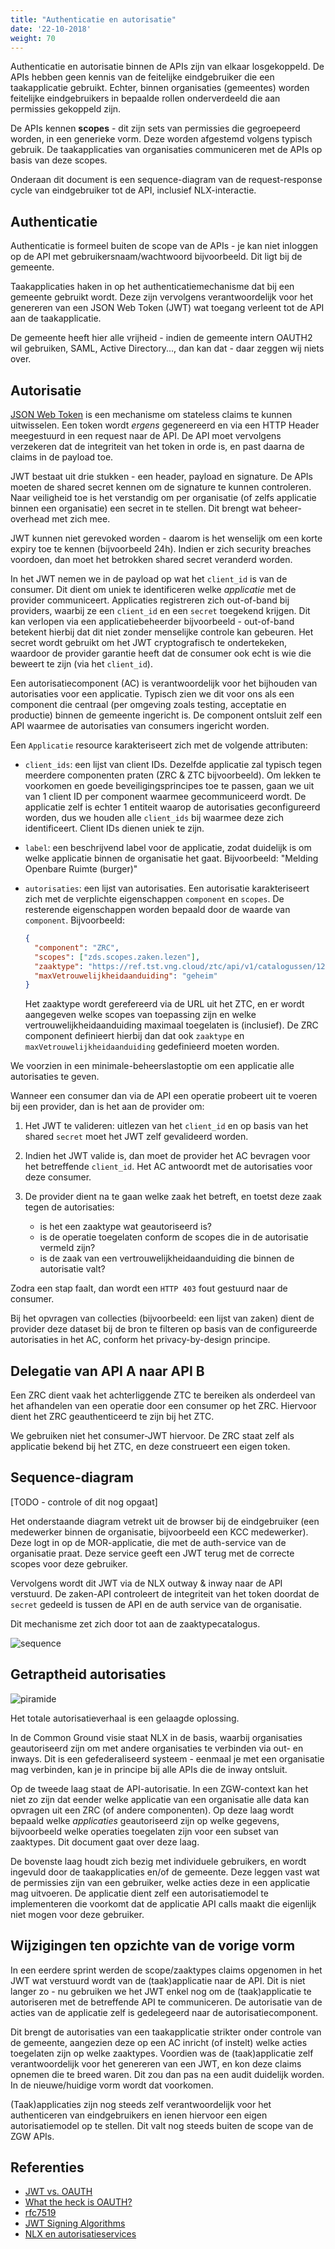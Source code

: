 ```yaml
---
title: "Authenticatie en autorisatie"
date: '22-10-2018'
weight: 70
---
```


Authenticatie en autorisatie binnen de APIs zijn van elkaar losgekoppeld. De
APIs hebben geen kennis van de feitelijke eindgebruiker die een taakapplicatie
gebruikt. Echter, binnen organisaties (gemeentes) worden feitelijke
eindgebruikers in bepaalde rollen onderverdeeld die aan permissies gekoppeld
zijn.

De APIs kennen **scopes** - dit zijn sets van permissies die gegroepeerd worden,
in een generieke vorm. Deze worden afgestemd volgens typisch gebruik. De
taakapplicaties van organisaties communiceren met de APIs op basis van deze
scopes.

Onderaan dit document is een sequence-diagram van de request-response cycle
van eindgebruiker tot de API, inclusief NLX-interactie.

## Authenticatie

Authenticatie is formeel buiten de scope van de APIs - je kan niet inloggen
op de API met gebruikersnaam/wachtwoord bijvoorbeeld. Dit ligt bij de gemeente.

Taakapplicaties haken in op het authenticatiemechanisme dat bij een gemeente
gebruikt wordt. Deze zijn vervolgens verantwoordelijk voor het genereren van
een JSON Web Token (JWT) wat toegang verleent tot de API aan de taakapplicatie.

De gemeente heeft hier alle vrijheid - indien de gemeente intern OAUTH2 wil
gebruiken, SAML, Active Directory..., dan kan dat - daar zeggen wij niets over.

## Autorisatie

[JSON Web Token](https://jwt.io/) is een mechanisme om stateless claims te
kunnen uitwisselen. Een token wordt _ergens_ gegenereerd en via een HTTP Header
meegestuurd in een request naar de API. De API moet vervolgens verzekeren
dat de integriteit van het token in orde is, en past daarna de claims in de
payload toe.

JWT bestaat uit drie stukken - een header, payload en signature. De APIs moeten
de shared secret kennen om de signature te kunnen controleren. Naar veiligheid
toe is het verstandig om per organisatie (of zelfs applicatie binnen een
organisatie) een secret in te stellen. Dit brengt wat beheer-overhead met zich
mee.

JWT kunnen niet gerevoked worden - daarom is het wenselijk om een korte expiry
toe te kennen (bijvoorbeeld 24h). Indien er zich security breaches voordoen,
dan moet het betrokken shared secret veranderd worden.

In het JWT nemen we in de payload op wat het `client_id` is van de consumer.
Dit dient om uniek te identificeren welke _applicatie_ met de provider
communiceert. Applicaties registreren zich out-of-band bij providers, waarbij
ze een `client_id` en een `secret` toegekend krijgen. Dit kan verlopen via een
applicatiebeheerder bijvoorbeeld - out-of-band betekent hierbij dat dit niet
zonder menselijke controle kan gebeuren. Het secret wordt gebruikt om het JWT
cryptografisch te ondertekeken, waardoor de provider garantie heeft dat de
consumer ook echt is wie die beweert te zijn (via het `client_id`).

Een autorisatiecomponent (AC) is verantwoordelijk voor het bijhouden van
autorisaties voor een applicatie. Typisch zien we dit voor ons als een
component die centraal (per omgeving zoals testing, acceptatie en productie)
binnen de gemeente ingericht is. De component ontsluit zelf een API waarmee
de autorisaties van consumers ingericht worden.

Een `Applicatie` resource karakteriseert zich met de volgende attributen:

* `client_ids`: een lijst van client IDs. Dezelfde applicatie zal typisch
  tegen meerdere componenten praten (ZRC & ZTC bijvoorbeeld). Om lekken te
  voorkomen en goede beveiligingsprincipes toe te passen, gaan we uit van 1
  client ID per component waarmee gecommuniceerd wordt. De applicatie zelf is
  echter 1 entiteit waarop de autorisaties geconfigureerd worden, dus we houden
  alle `client_ids` bij waarmee deze zich identificeert. Client IDs dienen
  uniek te zijn.

* `label`: een beschrijvend label voor de applicatie, zodat duidelijk is om
  welke applicatie binnen de organisatie het gaat. Bijvoorbeeld:
  "Melding Openbare Ruimte (burger)"

* `autorisaties`: een lijst van autorisaties. Een autorisatie karakteriseert
  zich met de verplichte eigenschappen `component` en `scopes`. De resterende
  eigenschappen worden bepaald door de waarde van `component`. Bijvoorbeeld:

  ```json
  {
    "component": "ZRC",
    "scopes": ["zds.scopes.zaken.lezen"],
    "zaaktype": "https://ref.tst.vng.cloud/ztc/api/v1/catalogussen/123/zaaktypen/abc",
    "maxVetrouwelijkheidaanduiding": "geheim"
  }
  ```
  Het zaaktype wordt gerefereerd via de URL uit het ZTC, en er wordt aangegeven
  welke scopes van toepassing zijn en welke vertrouwelijkheidaanduiding
  maximaal toegelaten is (inclusief). De ZRC component definieert hierbij dan
  dat ook `zaaktype` en `maxVetrouwelijkheidaanduiding` gedefinieerd moeten
  worden.

We voorzien in een minimale-beheerslastoptie om een applicatie alle
autorisaties te geven.

Wanneer een consumer dan via de API een operatie probeert uit te voeren bij een
provider, dan is het aan de provider om:

1. Het JWT te valideren: uitlezen van het `client_id` en op basis van het
   shared `secret` moet het JWT zelf gevalideerd worden.

2. Indien het JWT valide is, dan moet de provider het AC bevragen voor het
   betreffende `client_id`. Het AC antwoordt met de autorisaties voor deze
   consumer.

3. De provider dient na te gaan welke zaak het betreft, en toetst deze zaak
   tegen de autorisaties:

   * is het een zaaktype wat geautoriseerd is?
   * is de operatie toegelaten conform de scopes die in de autorisatie vermeld
     zijn?
   * is de zaak van een vertrouwelijkheidaanduiding die binnen de autorisatie
     valt?

Zodra een stap faalt, dan wordt een `HTTP 403` fout gestuurd naar de consumer.

Bij het opvragen van collecties (bijvoorbeeld: een lijst van zaken) dient de
provider deze dataset bij de bron te filteren op basis van de configureerde
autorisaties in het AC, conform het privacy-by-design principe.

## Delegatie van API A naar API B

Een ZRC dient vaak het achterliggende ZTC te bereiken als onderdeel van het
afhandelen van een operatie door een consumer op het ZRC. Hiervoor dient het
ZRC geauthenticeerd te zijn bij het ZTC.

We gebruiken niet het consumer-JWT hiervoor. De ZRC staat zelf als applicatie
bekend bij het ZTC, en deze construeert een eigen token.

## Sequence-diagram

[TODO - controle of dit nog opgaat]

Het onderstaande diagram vetrekt uit de browser bij de eindgebruiker (een
medewerker binnen de organisatie, bijvoorbeeld een KCC medewerker). Deze
logt in op de MOR-applicatie, die met de auth-service van de organisatie
praat. Deze service geeft een JWT terug met de correcte scopes voor deze
gebruiker.

Vervolgens wordt dit JWT via de NLX outway & inway naar de API verstuurd. De
zaken-API controleert de integriteit van het token doordat de `secret` gedeeld
is tussen de API en de auth service van de organisatie.

Dit mechanisme zet zich door tot aan de zaaktypecatalogus.

![sequence](./_assets/authenticatie-autorisatie.png?raw=true)

## Getraptheid autorisaties

![piramide](./_assets/autorisaties.png?raw=true)

Het totale autorisatieverhaal is een gelaagde oplossing.

In de Common Ground visie staat NLX in de basis, waarbij organisaties
geautoriseerd zijn om met andere organisaties te verbinden via out- en inways.
Dit is een gefederaliseerd systeem - eenmaal je met een organisatie mag
verbinden, kan je in principe bij alle APIs die de inway ontsluit.

Op de tweede laag staat de API-autorisatie. In een ZGW-context kan het niet zo
zijn dat eender welke applicatie van een organisatie alle data kan opvragen
uit een ZRC (of andere componenten). Op deze laag wordt bepaald welke
_applicaties_ geautoriseerd zijn op welke gegevens, bijvoorbeeld welke operaties
toegelaten zijn voor een subset van zaaktypes. Dit document gaat over deze
laag.

De bovenste laag houdt zich bezig met individuele gebruikers, en wordt ingevuld
door de taakapplicaties en/of de gemeente. Deze leggen vast wat de permissies
zijn van een gebruiker, welke acties deze in een applicatie mag uitvoeren. De
applicatie dient zelf een autorisatiemodel te implementeren die voorkomt dat
de applicatie API calls maakt die eigenlijk niet mogen voor deze gebruiker.

## Wijzigingen ten opzichte van de vorige vorm

In een eerdere sprint werden de scope/zaaktypes claims opgenomen in het JWT
wat verstuurd wordt van de (taak)applicatie naar de API. Dit is niet langer
zo - nu gebruiken we het JWT enkel nog om de (taak)applicatie te autoriseren
met de betreffende API te communiceren. De autorisatie van de acties van de
applicatie zelf is gedelegeerd naar de autorisatiecomponent.

Dit brengt de autorisaties van een taakapplicatie strikter onder controle van
de gemeente, aangezien deze op een AC inricht (of instelt) welke acties
toegelaten zijn op welke zaaktypes. Voordien was de (taak)applicatie zelf
verantwoordelijk voor het genereren van een JWT, en kon deze claims opnemen
die te breed waren. Dit zou dan pas na een audit duidelijk worden. In de
nieuwe/huidige vorm wordt dat voorkomen.

(Taak)applicaties zijn nog steeds zelf verantwoordelijk voor het authenticeren
van eindgebruikers en ienen hiervoor een eigen autorisatiemodel op te stellen.
Dit valt nog steeds buiten de scope van de ZGW APIs.

## Referenties

* [JWT vs. OAUTH](https://community.apigee.com/questions/21139/jwt-vs-oauth.html)
* [What the heck is OAUTH?](https://developer.okta.com/blog/2017/06/21/what-the-heck-is-oauth)
* [rfc7519](https://tools.ietf.org/html/rfc7519)
* [JWT Signing Algorithms](https://auth0.com/blog/json-web-token-signing-algorithms-overview/)
* [NLX en autorisatieservices](https://gitlab.com/commonground/nlx/merge_requests/400)
